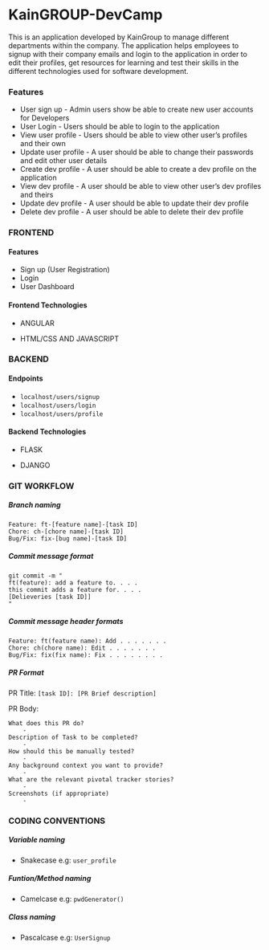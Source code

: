 # KainGROUP-DevCamp
This is an application developed by KainGroup to manage different departments within the company. The application helps employees to signup with their company emails and login to the application in order to edit their profiles, get resources for learning and test their skills in the different technologies used for software development.

### Features
- User sign up - Admin users show be able to create new user accounts for Developers
- User Login - Users should be able to login to the application
- View user profile - Users should be able to view other user’s profiles and their own
- Update user profile - A user should be able to change their passwords and edit other user details
- Create dev profile - A user should be able to create a dev profile on the application
- View dev profile - A user should be able to view other user’s dev profiles and theirs
- Update dev profile - A user should be able to update their dev profile
- Delete dev profile - A user should be able to delete their dev profile

### FRONTEND

#### Features

- Sign up (User Registration)
- Login
- User Dashboard

#### Frontend Technologies

- ANGULAR

- HTML/CSS AND JAVASCRIPT

### BACKEND

#### Endpoints

- `localhost/users/signup`
- `localhost/users/login`
- `localhost/users/profile`

#### Backend Technologies

- FLASK

- DJANGO

### GIT WORKFLOW

##### Branch naming
	Feature: ft-[feature name]-[task ID]
	Chore: ch-[chore name]-[task ID]
	Bug/Fix: fix-[bug name]-[task ID]

##### Commit message format
```
git commit -m "
ft(feature): add a feature to. . . .
this commit adds a feature for. . . .
[Delieveries [task ID]]
"
```

##### Commit message header formats

	Feature: ft(feature name): Add . . . . . . .
	Chore: ch(chore name): Edit . . . . . . .
	Bug/Fix: fix(fix name): Fix . . . . . . . .

##### PR Format


PR Title:
`[task ID]: [PR Brief description]`

PR Body:
```
What does this PR do?
	- 
Description of Task to be completed?
	- 
How should this be manually tested?
	- 
Any background context you want to provide?
	- 
What are the relevant pivotal tracker stories?
	- 
Screenshots (if appropriate)
	- 
```


### CODING CONVENTIONS

##### Variable naming
-  Snakecase e.g: `user_profile`

##### Funtion/Method naming
- Camelcase e.g: `pwdGenerator()`

##### Class naming
- Pascalcase e.g: `UserSignup`

